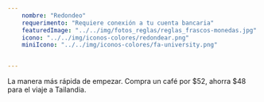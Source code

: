 ```yaml
---
    nombre: "Redondeo"
    requerimento: "Requiere conexión a tu cuenta bancaria"
    featuredImage: "../../img/fotos_reglas/reglas_frascos-monedas.jpg"
    icono: "../../img/iconos-colores/redondear.png"
    miniIcono: "../../img/iconos-colores/fa-university.png"


---
```


La manera más rápida de empezar. Compra un café por $52, ahorra $48 para el viaje a Tailandia. 